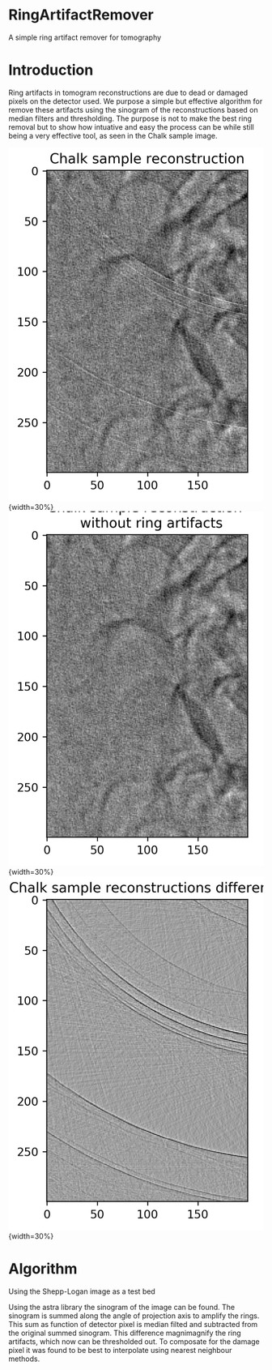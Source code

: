 # RingArtifactRemover
A simple ring artifact remover for tomography

# Introduction
Ring artifacts in tomogram reconstructions are due to dead or damaged pixels on the detector used.
We purpose a simple but effective algorithm for remove these artifacts using the sinogram of the reconstructions 
based on median filters and thresholding.
The purpose is not to make the best ring removal but to show how intuative and easy the process can be while still
being a very effective tool, as seen in the Chalk sample image.


![](resources/picturesForReadme/ChalkSampleReconstruction.png){width=30%} ![](resources/picturesForReadme/ChalkSampleReconstructionWithoutRingArtifacts.png){width=30%} ![](resources/picturesForReadme/ChalkSampleReconstructionsDifference.png){width=30%}


# Algorithm
Using the Shepp-Logan image as a test bed 

Using the astra library the sinogram of the image can be found.
The sinogram is summed along the angle of projection axis to amplify the rings.
This sum as function of detector pixel is median filted and subtracted from the original summed sinogram.
This difference magnimagnify the ring artifacts, which now can be thresholded out.
To composate for the damage pixel it was found to be best to interpolate using nearest neighbour methods.
